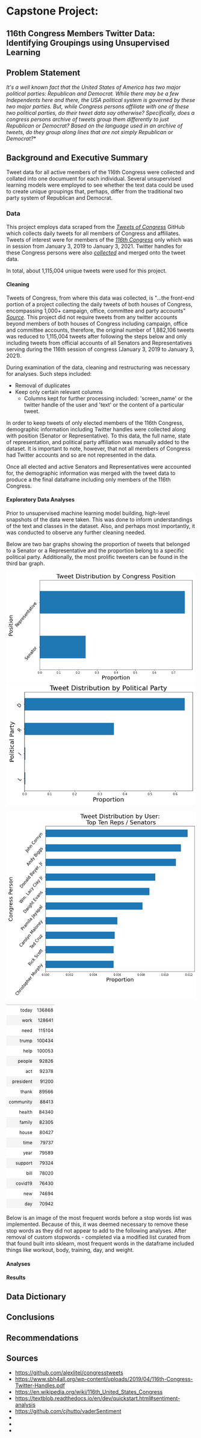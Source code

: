 # Capstone Project: 

## 116th Congress Members Twitter Data: Identifying Groupings using Unsupervised Learning

## Problem Statement

*It's a well known fact that the United States of America has two major political parties: Republican and Democrat. While there may be a few Independents here and there, the USA political system is governed by these two major parties. But, while Congress persons affiliate with one of these two political parties, do their tweet data say otherwise? Specifically, does a congress persons archive of tweets group them differently to just Republican or Democrat? Based on the language used in an archive of tweets, do they group along lines that are not simply Republican or Democrat?**

## Background and Executive Summary

Tweet data for all active members of the 116th Congress were collected and collated into one documuent for each individual. Several unsupervised learning models were employed to see whether the text data could be used to create unique groupings that, perhaps, differ from the traditional two party system of Republican and Democrat.

### Data

This project employs data scraped from the [*Tweets of Congress*](https://github.com/alexlitel/congresstweets) GitHub which collects daily tweets for all members of Congress and affiliates. Tweets of interest were for members of the [*116th Congress*](https://en.wikipedia.org/wiki/116th_United_States_Congress) only which was in session from January 3, 2019 to January 3, 2021. Twitter handles for these Congress persons were also [*collected*](https://www.sbh4all.org/wp-content/uploads/2019/04/116th-Congress-Twitter-Handles.pdf) and merged onto the tweet data.  

In total, about 1,115,004 unique tweets were used for this project. 


#### Cleaning

Tweets of Congress, from where this data was collected, is "...the front-end portion of a project collecting the daily tweets of both houses of Congress, encompassing 1,000+ campaign, office, committee and party accounts" [*Source*](https://github.com/alexlitel/congresstweets). This project did not require tweets from any twitter accounts beyond members of both houses of Congress including campaign, office and committee accounts, therefore, the original number of 1,882,106 tweets was reduced to 1,115,004 tweets after following the steps below and only including tweets from official accounts of all Senators and Representatives serving during the 116th session of congress (January 3, 2019 to January 3, 2021). 

During examination of the data, cleaning and restructuring was necessary for analyses. Such steps included:   

- Removal of duplicates
- Keep only certain relevant columns
    - Columns kept for further processing included: 'screen_name' or the twitter handle of the user and 'text' or the content of a particular tweet. 
    
In order to keep tweets of only elected members of the 116th Congress, demographic information including Twitter handles were collected along with position (Senator or Representative). To this data, the full name, state of representation, and political party affiliation was manually added to the dataset. It is important to note, however, that not all members of Congress had Twitter accounts and so are not represented in the data. 

Once all elected and active Senators and Representatives were accounted for, the demographic information was merged with the tweet data to produce a the final dataframe including only members of the 116th Congress. 

#### Exploratory Data Analyses

Prior to unsupervised machine learning model building, high-level snapshots of the data were taken. This was done to inform understandings of the text and classes in the dataset. Also, and perhaps most importantly, it was conducted to observe any further cleaning needed.

Below are two bar graphs showing the proportion of tweets that belonged to a Senator or a Representative and the proportion belong to a specific political party. Additionally, the most prolific tweeters can be found in the third bar graph.

<p float="center">
  <img src="./assets/img1.png" width="500" />
  <img src="./assets/img2.png" width="500" /> 
</p>

<p float="center">
  <img src="./assets/img3.png" width="600" />
</p>

![](./assets/img4.png)


Below is an image of the most frequent words before a stop words list was implemented.  Because of this, it was deemed necessary to remove these stop words as they did not appear to add to the following analyses.  After removal of custom stopwords - completed via a modified list curated from that found built into sklearn, most frequent words in the dataframe included things like workout, body, training, day, and weight.

#### Analyses


#### Results


## Data Dictionary


## Conclusions


## Recommendations


## Sources

- https://github.com/alexlitel/congresstweets
- https://www.sbh4all.org/wp-content/uploads/2019/04/116th-Congress-Twitter-Handles.pdf
- https://en.wikipedia.org/wiki/116th_United_States_Congress
- https://textblob.readthedocs.io/en/dev/quickstart.html#sentiment-analysis
- https://github.com/cjhutto/vaderSentiment
- 
- 
- 